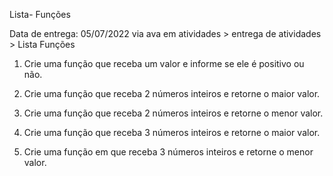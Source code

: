 Lista- Funções

Data de entrega: 05/07/2022 via ava em atividades > entrega de
atividades > Lista Funções

1. Crie uma função que receba um valor e informe se ele é positivo ou não.

2. Crie uma função que receba 2 números inteiros e retorne o maior valor.

3. Crie uma função que receba 2 números inteiros e retorne o menor valor.

4. Crie uma função que receba 3 números inteiros e retorne o maior valor.

5. Crie uma função em que receba 3 números inteiros e retorne o menor valor.
